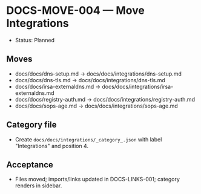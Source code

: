 # DOCS-MOVE-004 — Move Integrations

- Status: Planned

## Moves

- docs/docs/dns-setup.md → docs/docs/integrations/dns-setup.md
- docs/docs/dns-tls.md → docs/docs/integrations/dns-tls.md
- docs/docs/irsa-externaldns.md → docs/docs/integrations/irsa-externaldns.md
- docs/docs/registry-auth.md → docs/docs/integrations/registry-auth.md
- docs/docs/sops-age.md → docs/docs/integrations/sops-age.md

## Category file

- Create `docs/docs/integrations/_category_.json` with label "Integrations" and position 4.

## Acceptance

- Files moved; imports/links updated in DOCS-LINKS-001; category renders in sidebar.
